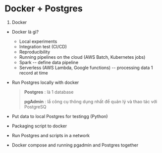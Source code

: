 # Docker + Postgres

1. Docker 
- Docker là gì?
    - Local experiments
    - Integration test (CI/CD)
    - Reproducibility
    - Running pipelines on the cloud (AWS Batch, Kubernetes jobs)
    - Spark -- define data pipeline
    - Serverless (AWS Lambda, Google functions) -- processing data  1 record at time

- Run Postgres locally with docker

    > **Postgres** : là 1 database
    >
    >**pgAdmin** :  lầ công cụ thông dụng nhất để quản lý và thao tác với PostgreSQ



- Put data to local Postgres for testingg (Python)

- Packaging script to docker

- Run Postgres and scripts in a network

- Docker compose and running pgadmin and Postgres together

